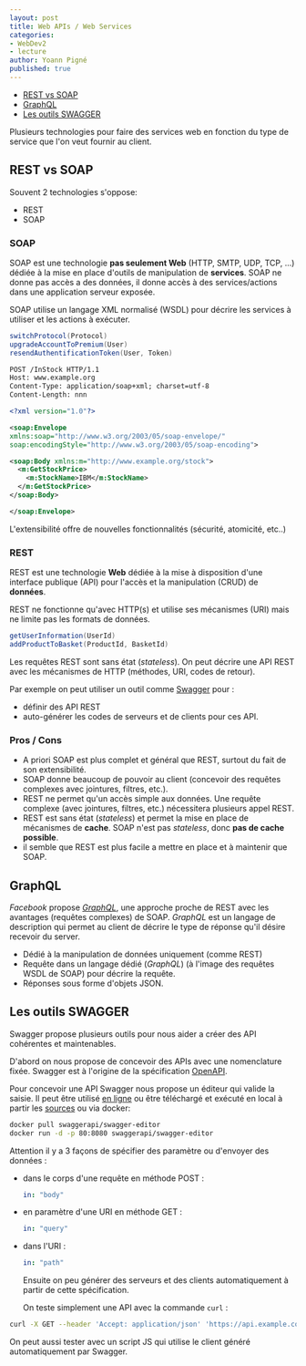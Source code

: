 ```yaml
---
layout: post
title: Web APIs / Web Services
categories:
- WebDev2
- lecture
author: Yoann Pigné
published: true
---
```


- [REST vs SOAP](#rest-vs-soap)
- [GraphQL](#graphql)
- [Les outils SWAGGER](#les-outils-swagger)

Plusieurs technologies pour faire des services web en fonction du type de service que l'on veut fournir au client.


## REST vs SOAP

Souvent 2 technologies s'oppose:

- REST
- SOAP

### SOAP

SOAP est une technologie **pas seulement Web** (HTTP, SMTP, UDP, TCP, ...) dédiée à la mise en place d'outils de manipulation de **services**. SOAP ne donne pas accès a des données, il donne accès à des services/actions dans une application serveur exposée.

SOAP utilise un langage XML normalisé (WSDL) pour décrire les services à utiliser et les actions à exécuter.

```java
switchProtocol(Protocol)
upgradeAccountToPremium(User)
resendAuthentificationToken(User, Token)
```

```xml
POST /InStock HTTP/1.1
Host: www.example.org
Content-Type: application/soap+xml; charset=utf-8
Content-Length: nnn

<?xml version="1.0"?>

<soap:Envelope
xmlns:soap="http://www.w3.org/2003/05/soap-envelope/"
soap:encodingStyle="http://www.w3.org/2003/05/soap-encoding">

<soap:Body xmlns:m="http://www.example.org/stock">
  <m:GetStockPrice>
    <m:StockName>IBM</m:StockName>
  </m:GetStockPrice>
</soap:Body>

</soap:Envelope>
```


L'extensibilité offre de nouvelles fonctionnalités (sécurité, atomicité, etc..)

### REST

REST est une technologie **Web** dédiée à la mise à disposition d'une interface publique (API) pour l'accès et la manipulation (CRUD) de **données**.

REST ne fonctionne qu'avec HTTP(s) et utilise ses mécanismes (URI) mais ne limite pas les formats de données.

```java
getUserInformation(UserId)
addProductToBasket(ProductId, BasketId)
```

Les requêtes REST sont sans état (*stateless*). On peut décrire une API REST avec les mécanismes de HTTP (méthodes, URI, codes de retour).

Par exemple on peut utiliser un outil comme [Swagger](http://swagger.io/) pour :
- définir des API REST
- auto-générer les codes de serveurs et de clients pour ces API.

### Pros / Cons

- A priori SOAP est plus complet et général que REST, surtout du fait de son extensibilité.
- SOAP donne beaucoup de pouvoir au client (concevoir des requêtes complexes avec jointures, filtres, etc.).
- REST ne permet qu'un accès simple aux données. Une requête complexe (avec jointures, filtres, etc.) nécessitera plusieurs appel REST.
- REST est sans état (*stateless*) et permet la mise en place de mécanismes de **cache**. SOAP n'est pas *stateless*, donc **pas de cache possible**.
- il semble que REST est plus facile a mettre en place et à maintenir que SOAP.

## GraphQL

*Facebook* propose [*GraphQL*](http://graphql.org/), une approche proche de REST avec les avantages (requêtes complexes) de SOAP. *GraphQL* est un langage de description qui permet au client de décrire le type de réponse qu'il désire recevoir du server.

- Dédié à la manipulation de données uniquement (comme REST)
- Requête dans un langage dédié (*GraphQL*) (à l'image des requêtes WSDL de SOAP) pour décrire la requête.
- Réponses sous forme d'objets JSON.

## Les outils SWAGGER

Swagger propose plusieurs outils pour nous aider a créer des API cohérentes et maintenables. 

D'abord on nous propose de concevoir des APIs avec une nomenclature fixée. Swagger est à l'origine de la spécification [OpenAPI](https://swagger.io/specification/).

Pour concevoir une API Swagger nous propose un éditeur qui valide la saisie. Il peut être utilisé [en ligne](https://editor.swagger.io/) ou être téléchargé et exécuté en local à partir les [sources](https://github.com/swagger-api/swagger-editor) ou via docker:

```bash
docker pull swaggerapi/swagger-editor
docker run -d -p 80:8080 swaggerapi/swagger-editor
```

Attention il y a 3 façons de spécifier des paramètre ou d'envoyer des données :

- dans le corps d'une requête en méthode POST :
  ```yaml
  in: "body"
  ```
- en paramètre d'une URI en méthode GET :
  ```yaml
  in: "query"
  ```
- dans l'URI :
  ```yaml
  in: "path"
  ```


  Ensuite on peu générer des serveurs et des clients automatiquement à partir de cette spécification. 

  
  On teste simplement une API avec la commande `curl` : 

```sh
curl -X GET --header 'Accept: application/json' 'https://api.example.com/1.0.0/ping'
```

On peut aussi tester avec un script JS qui utilise le client généré automatiquement par Swagger. 
